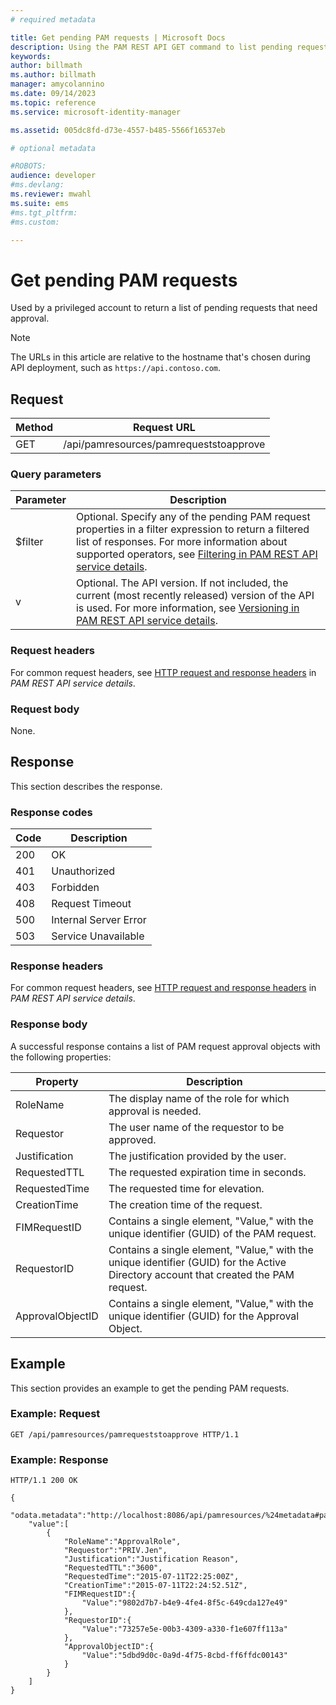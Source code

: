 ```yaml
---
# required metadata

title: Get pending PAM requests | Microsoft Docs
description: Using the PAM REST API GET command to list pending requests.
keywords:
author: billmath
ms.author: billmath
manager: amycolannino
ms.date: 09/14/2023
ms.topic: reference
ms.service: microsoft-identity-manager

ms.assetid: 005dc8fd-d73e-4557-b485-5566f16537eb

# optional metadata

#ROBOTS:
audience: developer
#ms.devlang:
ms.reviewer: mwahl
ms.suite: ems
#ms.tgt_pltfrm:
#ms.custom:

---
```


# Get pending PAM requests
Used by a privileged account to return a list of pending requests that need approval.

>[!NOTE]
>The URLs in this article are relative to the hostname that's chosen during API deployment, such as `https://api.contoso.com`.

## Request

Method  |Request URL  
---------|---------
GET     |/api/pamresources/pamrequeststoapprove

### Query parameters

Parameter | Description
----------|--------------
$filter | Optional. Specify any of the pending PAM request properties in a filter expression to return a filtered list of responses. For more information about supported operators, see [Filtering in PAM REST API service details](privileged-access-management-rest-api-service-details.md#filtering).
v | Optional. The API version. If not included, the current (most recently released) version of the API is used. For more information, see [Versioning in PAM REST API service details](privileged-access-management-rest-api-service-details.md#versioning).

### Request headers
For common request headers, see [HTTP request and response headers](privileged-access-management-rest-api-service-details.md#http-request-and-response-headers) in *PAM REST API service details*.

### Request body
None.

## Response
This section describes the response.

### Response codes

Code  |Description  
---------|---------
200 | OK
401 | Unauthorized
403 | Forbidden
408 | Request Timeout   
500 | Internal Server Error
503 | Service Unavailable

### Response headers
For common request headers, see [HTTP request and response headers](privileged-access-management-rest-api-service-details.md#http-request-and-response-headers) in *PAM REST API service details*.

### Response body
A successful response contains a list of PAM request approval objects with the following properties:

Property | Description
---------|-------------
RoleName | The display name of the role for which approval is needed.
Requestor | The user name of the requestor to be approved.
Justification | The justification provided by the user.
RequestedTTL | The requested expiration time in seconds.
RequestedTime | The requested time for elevation.
CreationTime | The creation time of the request.
FIMRequestID | Contains a single element, "Value," with the unique identifier (GUID) of the PAM request.
RequestorID | Contains a single element, "Value," with the unique identifier (GUID) for the Active Directory account that created the PAM request.
ApprovalObjectID | Contains a single element, "Value," with the unique identifier (GUID) for the Approval Object.

## Example
This section provides an example to get the pending PAM requests.

### Example: Request

```
GET /api/pamresources/pamrequeststoapprove HTTP/1.1
```

### Example: Response

```
HTTP/1.1 200 OK

{
    "odata.metadata":"http://localhost:8086/api/pamresources/%24metadata#pamrequeststoapprove",
    "value":[
        {
            "RoleName":"ApprovalRole",
            "Requestor":"PRIV.Jen",
            "Justification":"Justification Reason",
            "RequestedTTL":"3600",
            "RequestedTime":"2015-07-11T22:25:00Z",
            "CreationTime":"2015-07-11T22:24:52.51Z",
            "FIMRequestID":{
                "Value":"9802d7b7-b4e9-4fe4-8f5c-649cda127e49"
            },
            "RequestorID":{
                "Value":"73257e5e-00b3-4309-a330-f1e607ff113a"
            },
            "ApprovalObjectID":{
                "Value":"5dbd9d0c-0a9d-4f75-8cbd-ff6ffdc00143"
            }
        }
    ]
}
```       

